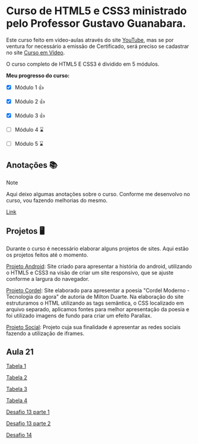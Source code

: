 # Curso de HTML5 e CSS3 ministrado pelo Professor Gustavo Guanabara.

Este curso feito em vídeo-aulas através do site [YouTube](https://www.youtube.com/@CursoemVideo), mas se por ventura for necessário a emissão de Certificado, será preciso se cadastrar no site [Curso em Vídeo](https://www.cursoemvideo.com/).

O curso completo de HTML5 E CSS3 é dividido em 5 módulos.

**Meu progresso do curso:**
- [x] Módulo 1 :+1:
- [x] Módulo 2 :+1:
- [x] Módulo 3 :+1:
- [ ] Módulo 4 :hourglass:	
- [ ] Módulo 5 :hourglass:	


## Anotações :books:
> [!NOTE]
> Aqui deixo algumas anotações sobre o curso. Conforme me desenvolvo no curso, vou fazendo melhorias do mesmo.

[Link](https://brunnohm2.github.io/curso-html-css/anotacoes.html)

## Projetos :desktop_computer:
Durante o curso é necessário elaborar alguns projetos de sites. Aqui estão os projetos feitos até o momento.

[Projeto Android](https://brunnohm2.github.io/curso-html-css-projeto-android/): Site criado para apresentar a história do android, utilizando o HTML5 e CSS3 na visão de criar um site responsivo, que se ajuste conforme a largura do navegador.

[Projeto Cordel](https://brunnohm2.github.io/curso-html-css-projeto-cordel/): Site elaborado para apresentar a poesia "Cordel Moderno - Tecnologia do agora" de autoria de Milton Duarte. Na elaboração do site estruturamos o HTML utilizando as tags semântica, o CSS localizado em arquivo separado, aplicamos fontes para melhor apresentação da poesia e foi utilizado imagens de fundo para criar um efeito Parallax.

[Projeto Social](https://brunnohm2.github.io/curso-html-css-projeto-social/): Projeto cuja sua finalidade é apresentar as redes sociais fazendo a utilização de iframes.


## Aula 21

[Tabela 1](https://brunnohm2.github.io/curso-html-css/html/exercicios/ex023/tabela001.html)

[Tabela 2](https://brunnohm2.github.io/curso-html-css/html/exercicios/ex023/tabela002.html)

[Tabela 3](https://brunnohm2.github.io/curso-html-css/html/exercicios/ex023/tabela003.html)

[Tabela 4](https://brunnohm2.github.io/curso-html-css/html/exercicios/ex023/tabela004.html)

[Desafio 13 parte 1](https://brunnohm2.github.io/curso-html-css/html/desafio/desafio13/desafio-13-01.html)

[Desafio 13 parte 2](https://brunnohm2.github.io/curso-html-css/html/desafio/desafio13/desafio-13-02.html)

[Desafio 14](https://brunnohm2.github.io/curso-html-css/html/desafio/desafio14/)
